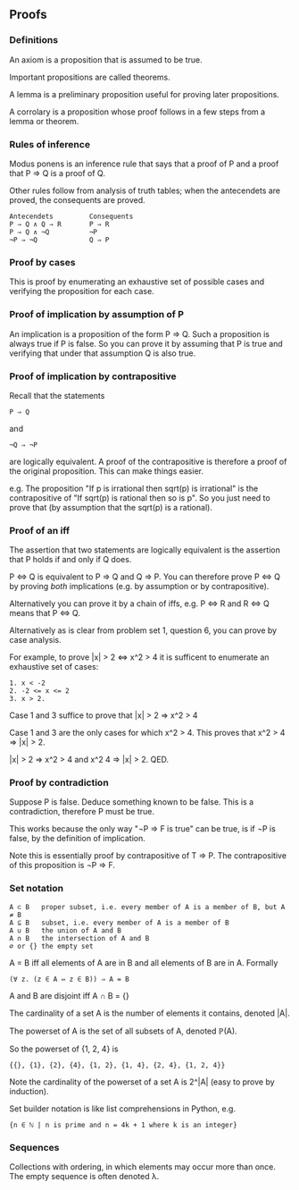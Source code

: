 ## Proofs

### Definitions

An axiom is a proposition that is assumed to be true.

Important propositions are called theorems.

A lemma is a preliminary proposition useful for proving later propositions.

A corrolary is a proposition whose proof follows in a few steps from a lemma or
theorem.

### Rules of inference

Modus ponens is an inference rule that says that a proof of P and a proof that
P ⇒ Q is a proof of Q.

Other rules follow from analysis of truth tables; when the antecendets are
proved, the consequents are proved.

    Antecendets         Consequents
    P ⇒ Q ∧ Q ⇒ R       P ⇒ R
    P ⇒ Q ∧ ¬Q          ¬P
    ¬P ⇒ ¬Q             Q ⇒ P

### Proof by cases

This is proof by enumerating an exhaustive set of possible cases and verifying
the proposition for each case.

### Proof of implication by assumption of P

An implication is a proposition of the form P ⇒ Q. Such a proposition is always
true if P is false. So you can prove it by assuming that P is true and
verifying that under that assumption Q is also true.

### Proof of implication by contrapositive

Recall that the statements

    P ⇒ Q

and

    ¬Q ⇒ ¬P

are logically equivalent. A proof of the contrapositive is therefore a proof of
the original proposition. This can make things easier.

e.g. The proposition "If p is irrational then sqrt(p) is irrational" is the
contrapositive of "If sqrt(p) is rational then so is p". So you just need to
prove that (by assumption that the sqrt(p) is a rational).

### Proof of an iff

The assertion that two statements are logically equivalent is the assertion
that P holds if and only if Q does.

P ⇔ Q is equivalent to P ⇒ Q and Q ⇒ P. You can therefore prove P ⇔ Q by
proving _both_ implications (e.g. by assumption or by contrapositive).

Alternatively you can prove it by a chain of iffs, e.g. P ⇔ R and R ⇔ Q means
that P ⇔ Q.

Alternatively as is clear from problem set 1, question 6, you can prove by case
analysis. 

For example, to prove |x| > 2 ⇔ x^2 > 4 it is sufficent to enumerate an
exhaustive set of cases:

    1. x < -2
    2. -2 <= x <= 2
    3. x > 2.
    
Case 1 and 3 suffice to prove that |x| > 2 ⇒ x^2 > 4

Case 1 and 3 are the only cases for which x^2 > 4. This proves that 
x^2 > 4 ⇒ |x| > 2.

|x| > 2 ⇒ x^2 > 4 and x^2 4 ⇒ |x| > 2. QED.

### Proof by contradiction

Suppose P is false. Deduce something known to be false. This is a
contradiction, therefore P must be true.

This works because the only way "¬P ⇒ F is true" can be true, is if ¬P is
false, by the definition of implication.

Note this is essentially proof by contrapositive of T ⇒ P. The contrapositive
of this proposition is ¬P ⇒ F.

### Set notation

    A ⊂ B   proper subset, i.e. every member of A is a member of B, but A ≠ B
    A ⊆ B   subset, i.e. every member of A is a member of B
    A ∪ B   the union of A and B
    A ∩ B   the intersection of A and B
    ∅ or {} the empty set

A = B iff all elements of A are in B and all elements of B are in A. Formally

    (∀ z. (z ∈ A ⇔ z ∈ B)) ⇒ A = B
    
A and B are disjoint iff A ∩ B = {}

The cardinality of a set A is the number of elements it contains, denoted |A|.

The powerset of A is the set of all subsets of A, denoted ℙ(A).

So the powerset of {1, 2, 4} is 

    {{}, {1}, {2}, {4}, {1, 2}, {1, 4}, {2, 4}, {1, 2, 4}}

Note the cardinality of the powerset of a set A is 2^|A| (easy to prove
by induction).

Set builder notation is like list comprehensions in Python, e.g.

    {n ∈ ℕ | n is prime and n = 4k + 1 where k is an integer}

### Sequences

Collections with ordering, in which elements may occur more than once. The
empty sequence is often denoted λ. 
